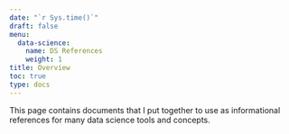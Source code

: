 ```yaml
---
date: "`r Sys.time()`"
draft: false
menu:
  data-science:
    name: DS References
    weight: 1
title: Overview
toc: true
type: docs
---
```


This page contains documents that I put together to use as informational references for many data science tools and concepts.



